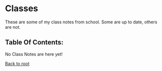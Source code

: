 # Classes
These are some of my class notes from school. Some are up to date, others are not.


## Table Of Contents:
No Class Notes are here yet!

[Back to root](https://coryborek.github.io/)